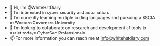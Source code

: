 - 👋 Hi, I’m @WhiteHatDiary
- 👀 I’m interested in cyber security and automation.
- 🌱 I’m currently learning multiple coding languages and pursuing a BSCIA at Western Governors University
- 💞️ I’m looking to collaborate on research and development of tools to assist todays CyberSec Professionals.
- 📫 For more information you can reach me at info@whitehatdiary.com

<!---
WhiteHatDiary/WhiteHatDiary is a ✨ special ✨ repository because its `README.md` (this file) appears on your GitHub profile.
You can click the Preview link to take a look at your changes.
--->
